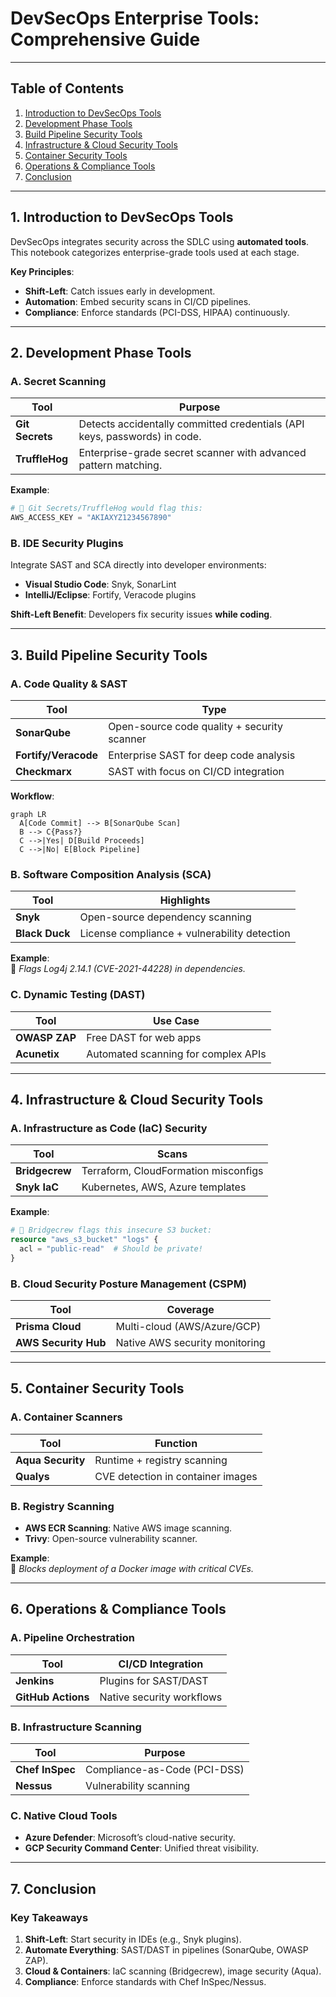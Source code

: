 # **DevSecOps Enterprise Tools: Comprehensive Guide**  


---

## **Table of Contents**  
1. [Introduction to DevSecOps Tools](#introduction)  
2. [Development Phase Tools](#development-tools)  
3. [Build Pipeline Security Tools](#build-tools)  
4. [Infrastructure & Cloud Security Tools](#infra-tools)  
5. [Container Security Tools](#container-tools)  
6. [Operations & Compliance Tools](#ops-tools)  
7. [Conclusion](#conclusion)  

---

## **1. Introduction to DevSecOps Tools** <a name="introduction"></a>  
DevSecOps integrates security across the SDLC using **automated tools**. This notebook categorizes enterprise-grade tools used at each stage.  

**Key Principles**:  
- **Shift-Left**: Catch issues early in development.  
- **Automation**: Embed security scans in CI/CD pipelines.  
- **Compliance**: Enforce standards (PCI-DSS, HIPAA) continuously.  

---

## **2. Development Phase Tools** <a name="development-tools"></a>  

### **A. Secret Scanning**  
| Tool | Purpose |  
|------|---------|  
| **Git Secrets** | Detects accidentally committed credentials (API keys, passwords) in code. |  
| **TruffleHog** | Enterprise-grade secret scanner with advanced pattern matching. |  

**Example**:  
```python
# 🚨 Git Secrets/TruffleHog would flag this:  
AWS_ACCESS_KEY = "AKIAXYZ1234567890"  
```

### **B. IDE Security Plugins**  
Integrate SAST and SCA directly into developer environments:  
- **Visual Studio Code**: Snyk, SonarLint  
- **IntelliJ/Eclipse**: Fortify, Veracode plugins  

**Shift-Left Benefit**: Developers fix security issues **while coding**.  

---

## **3. Build Pipeline Security Tools** <a name="build-tools"></a>  

### **A. Code Quality & SAST**  
| Tool | Type |  
|------|------|  
| **SonarQube** | Open-source code quality + security scanner |  
| **Fortify/Veracode** | Enterprise SAST for deep code analysis |  
| **Checkmarx** | SAST with focus on CI/CD integration |  

**Workflow**:  
```mermaid
graph LR
  A[Code Commit] --> B[SonarQube Scan]
  B --> C{Pass?}
  C -->|Yes| D[Build Proceeds]
  C -->|No| E[Block Pipeline]
```

### **B. Software Composition Analysis (SCA)**  
| Tool | Highlights |  
|------|------------|  
| **Snyk** | Open-source dependency scanning |  
| **Black Duck** | License compliance + vulnerability detection |  

**Example**:  
🔹 *Flags Log4j 2.14.1 (CVE-2021-44228) in dependencies.*  

### **C. Dynamic Testing (DAST)**  
| Tool | Use Case |  
|------|---------|  
| **OWASP ZAP** | Free DAST for web apps |  
| **Acunetix** | Automated scanning for complex APIs |  

---

## **4. Infrastructure & Cloud Security Tools** <a name="infra-tools"></a>  

### **A. Infrastructure as Code (IaC) Security**  
| Tool | Scans |  
|------|-------|  
| **Bridgecrew** | Terraform, CloudFormation misconfigs |  
| **Snyk IaC** | Kubernetes, AWS, Azure templates |  

**Example**:  
```terraform
# 🚨 Bridgecrew flags this insecure S3 bucket:  
resource "aws_s3_bucket" "logs" {
  acl = "public-read"  # Should be private!
}
```

### **B. Cloud Security Posture Management (CSPM)**  
| Tool | Coverage |  
|------|----------|  
| **Prisma Cloud** | Multi-cloud (AWS/Azure/GCP) |  
| **AWS Security Hub** | Native AWS security monitoring |  

---

## **5. Container Security Tools** <a name="container-tools"></a>  

### **A. Container Scanners**  
| Tool | Function |  
|------|----------|  
| **Aqua Security** | Runtime + registry scanning |  
| **Qualys** | CVE detection in container images |  

### **B. Registry Scanning**  
- **AWS ECR Scanning**: Native AWS image scanning.  
- **Trivy**: Open-source vulnerability scanner.  

**Example**:  
🔹 *Blocks deployment of a Docker image with critical CVEs.*  

---

## **6. Operations & Compliance Tools** <a name="ops-tools"></a>  

### **A. Pipeline Orchestration**  
| Tool | CI/CD Integration |  
|------|-------------------|  
| **Jenkins** | Plugins for SAST/DAST |  
| **GitHub Actions** | Native security workflows |  

### **B. Infrastructure Scanning**  
| Tool | Purpose |  
|------|--------|  
| **Chef InSpec** | Compliance-as-Code (PCI-DSS) |  
| **Nessus** | Vulnerability scanning |  

### **C. Native Cloud Tools**  
- **Azure Defender**: Microsoft’s cloud-native security.  
- **GCP Security Command Center**: Unified threat visibility.  

---

## **7. Conclusion** <a name="conclusion"></a>  

### **Key Takeaways**  
1. **Shift-Left**: Start security in IDEs (e.g., Snyk plugins).  
2. **Automate Everything**: SAST/DAST in pipelines (SonarQube, OWASP ZAP).  
3. **Cloud & Containers**: IaC scanning (Bridgecrew), image security (Aqua).  
4. **Compliance**: Enforce standards with Chef InSpec/Nessus.  

